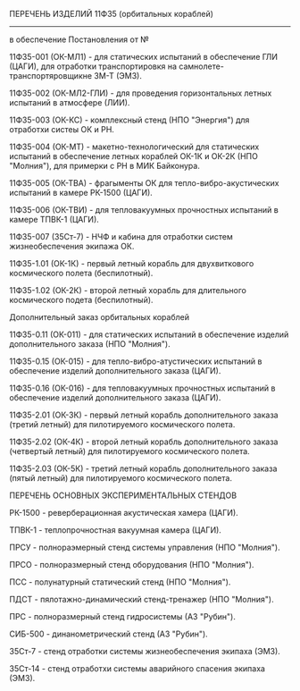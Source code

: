 ПЕРЕЧЕНЬ ИЗДЕЛИЙ 11Ф35 (орбитальных кораблей)

---

в обеспечение Постановления от №

11Ф35-001 (ОК-МЛ1) - для статических испытаний в обеспечение ГЛИ (ЦАГИ), для отработки транспортировкя на самнолете-транспортяровщикне 3М-Т (ЭМЗ).

11Ф35-002 (ОК-МЛ2-ГЛИ) - для проведения горизонтальных летных испытаний в атмосфере (ЛИИ).

11Ф35-003 (ОК-КС) - комплексный стенд (НПО "Энергия") для отработхи систеы ОК и РН.

11Ф35-004 (ОК-МТ) - макетно-технологический для статических испытаний в обеспечение летных кораблей ОК-1К и ОК-2К (НПО "Молния"), для примерки с РН в МИК Байконура.

11Ф35-005 (ОК-ТВА) - фрагыменты ОК для тепло-вибро-акустических испытаний в камере РК-1500 (ЦАГИ).

11Ф35-006 (ОК-ТВИ) - для тепловакуумных прочностных испытаний в камере ТПВК-1 (ЦАГИ).

11Ф35-007 (35Ст-7) - НЧФ и кабина для отработки систем жизнеобеспечения экипажа ОК.

11Ф35-1.01 (ОК-1К) - первый летный корабль для двухвиткового космического полета (беспилотный).

11Ф35-1.02 (ОК-2К) - второй летный хорабль для длительного космического подета (беспилотный).

Дополнительный заказ орбитальных кораблей

11Ф35-0.11 (ОК-011) - для статических испытаний в обеспечение изделий дополнительного заказа (НПО "Молния").

11Ф35-0.15 (ОК-015) - для тепло-вибро-атустических испытаний в обеспечение изделий дополнительного заказа (ЦАГИ).

11Ф35-0.16 (ОК-016) - для тепловакуумных прочностных испытаний в обеспечение изделий дополнительного заказа (ЦАГИ).

11Ф35-2.01 (ОК-3К) - первый летный корабль дополнительного заказа (третий летный) для пилотируемого космического полета.

11Ф35-2.02 (ОК-4К) - второй летный корабль дополнительного
заказа (четвертый летный) для пилотируемого космического полета.

11Ф35-2.03 (ОК-5К) - третий летный корабль дополнительного заказа (пятый летный) для пилотируемого космического полета.

ПЕРЕЧЕНЬ ОСНОВНЫХ ЭКСПЕРИМЕНТАЛЬНЫХ СТЕНДОВ

РК-1500 - реверберационная акустическая хамера (ЦАГИ).

ТПВК-1 - теплопрочностная вакуумная камера (ЦАГИ).

ПРСУ - полнораэмерный стенд системы управления (НПО "Молния").

ПРСО - полноразмерный стенд оборудования (НПО "Молния").

ПСС - полунатурный статический стенд (НПО "Молния").

ПДСТ - пялотажно-динамический стенд-тренажер (НПО "Молния").

ПРС - полноразмерный стенд гидросистемы (АЗ "Рубин").

СИБ-500 - динанометрический стенд (АЗ "Рубин").

35Ст-7 - стенд отработки системы жизнеобеспечения экипаха (ЭМЗ).

35Ст-14 - стенд отработхи системы аварийного спасения экипаха (ЭМЗ).